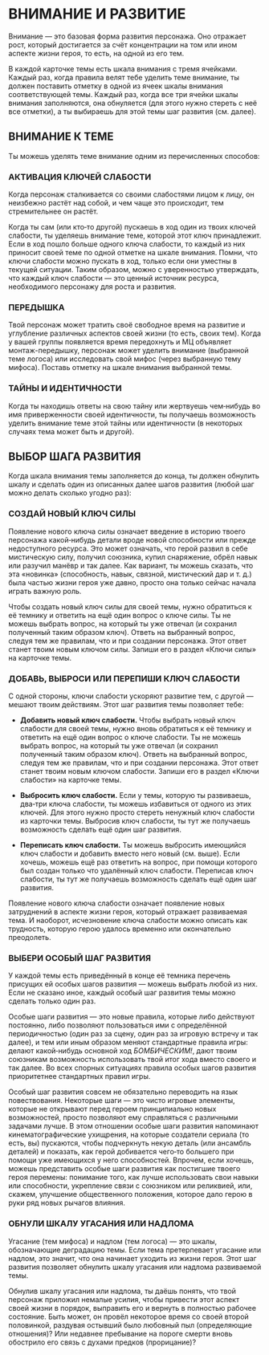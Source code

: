 # ВНИМАНИЕ И РАЗВИТИЕ

Внимание — это базовая форма развития персонажа. Оно отражает рост, который достигается за счёт концентрации на том или ином аспекте жизни героя, то есть, на одной из его тем.

В каждой карточке темы есть шкала внимания с тремя ячейками. Каждый раз, когда правила велят тебе уделить теме внимание, ты должен поставить отметку в одной из ячеек шкалы внимания соответствующей темы. Каждый раз, когда все три ячейки шкалы внимания заполняются, она обнуляется (для этого нужно стереть с неё все отметки), а ты выбираешь для этой темы шаг развития (см. далее).

## ВНИМАНИЕ К ТЕМЕ
Ты можешь уделять теме внимание одним из перечисленных способов:

### АКТИВАЦИЯ КЛЮЧЕЙ СЛАБОСТИ
Когда персонаж сталкивается со своими слабостями лицом к лицу, он неизбежно растёт над собой, и чем чаще это происходит, тем стремительнее он растёт.

Когда ты сам (или кто‑то другой) пускаешь в ход один из твоих ключей слабости, ты уделяешь внимание теме, которой этот ключ принадлежит. Если в ход пошло больше одного ключа слабости, то каждый из них приносит своей теме по одной отметке на шкале внимания. Помни, что ключи слабости можно пускать в ход, только если они уместны в текущей ситуации. Таким образом, можно с уверенностью утверждать, что каждый ключ слабости — это ценный источник ресурса, необходимого персонажу для роста и развития.

### ПЕРЕДЫШКА
Твой персонаж может тратить своё свободное время на развитие и углубление различных аспектов своей жизни (то есть, своих тем). Когда у вашей группы появляется время передохнуть и МЦ объявляет монтаж-передышку, персонаж может уделить внимание (выбранной теме логоса) или исследовать свой мифос (через выбранную тему мифоса). Поставь отметку на шкале внимания выбранной темы.

### ТАЙНЫ И ИДЕНТИЧНОСТИ
Когда ты находишь ответы на свою тайну или жертвуешь чем‑нибудь во имя приверженности своей идентичности, ты получаешь возможность уделить внимание теме этой тайны или идентичности (в некоторых случаях тема может быть и другой).

## ВЫБОР ШАГА РАЗВИТИЯ
Когда шкала внимания темы заполняется до конца, ты должен обнулить шкалу и сделать один из описанных далее шагов развития (любой шаг можно делать сколько угодно раз):

### СОЗДАЙ НОВЫЙ КЛЮЧ СИЛЫ
Появление нового ключа силы означает введение в историю твоего персонажа какой‑нибудь детали вроде новой способности или прежде недоступного ресурса. Это может означать, что герой развил в себе мистическую силу, получил союзника, купил снаряжение, обрёл навык или разучил манёвр и так далее. Как вариант, ты можешь сказать, что эта «новинка» (способность, навык, связной, мистический дар и т. д.) была частью жизни героя уже давно, просто она только сейчас начала играть важную роль. 

Чтобы создать новый ключ силы для своей темы, нужно обратиться к её темнику и ответить на ещё один вопрос о ключе силы. Ты не можешь выбрать вопрос, на который ты уже отвечал (и сохранил полученный таким образом ключ). Ответь на выбранный вопрос, следуя тем же правилам, что и при создании персонажа. Этот ответ станет твоим новым ключом силы. Запиши его в раздел «Ключи силы» на карточке темы.

### ДОБАВЬ, ВЫБРОСИ ИЛИ ПЕРЕПИШИ КЛЮЧ СЛАБОСТИ
С одной стороны, ключи слабости ускоряют развитие тем, с другой — мешают твоим действиям. Этот шаг развития темы позволяет тебе:
- **Добавить новый ключ слабости.** Чтобы выбрать новый ключ слабости для своей темы, нужно вновь обратиться к её темнику и ответить на ещё один вопрос о ключе слабости. Ты не можешь выбрать вопрос, на который ты уже отвечал (и сохранил полученный таким образом ключ). Ответь на выбранный вопрос, следуя тем же правилам, что и при создании персонажа. Этот ответ станет твоим новым ключом слабости. Запиши его в раздел «Ключи слабости» на карточке темы.

- **Выбросить ключ слабости.** Если у темы, которую ты развиваешь, два‑три ключа слабости, ты можешь избавиться от одного из этих ключей. Для этого нужно просто стереть ненужный ключ слабости из карточки темы. Выбросив ключ слабости, ты тут же получаешь возможность сделать ещё один шаг развития.

- **Переписать ключ слабости.** Ты можешь выбросить имеющийся ключ слабости и добавить вместо него новый (см. выше). Если хочешь, можешь ещё раз ответить на вопрос, при помощи которого был создан только что удалённый ключ слабости. Переписав ключ слабости, ты тут же получаешь возможность сделать ещё один шаг развития.

Появление нового ключа слабости означает появление новых затруднений в аспекте жизни героя, который отражает развиваемая тема. И наоборот, исчезновение ключа слабости можно описать как трудность, которую герою удалось временно или окончательно преодолеть.

### ВЫБЕРИ ОСОБЫЙ ШАГ РАЗВИТИЯ
У каждой темы есть приведённый в конце её темника перечень присущих ей особых шагов развития — можешь выбрать любой из них. Если не сказано иное, каждый особый шаг развития темы можно сделать только один раз.

Особые шаги развития — это новые правила, которые либо действуют постоянно, либо позволяют пользоваться ими с определённой периодичностью (один раз за сцену, один раз за игровую встречу и так далее), и тем или иным образом меняют стандартные правила игры: делают какой‑нибудь основной ход *БОМБИЧЕСКИМ!*, дают твоим союзникам возможность использовать твой итог хода вместо своего и так далее. Во всех спорных ситуациях правила особых шагов развития приоритетнее стандартных правил игры.

Особый шаг развития совсем не обязательно переводить на язык повествования. Некоторые шаги — это чисто игровые элементы, которые не открывают перед героем принципиально новых возможностей, просто позволяют ему справляться с различными задачами лучше. В этом отношении особые шаги развития напоминают кинематографические ухищрения, на которые создатели сериала (то есть, вы) пускаются, чтобы подчеркнуть некую деталь (или ансамбль деталей) и показать, как герой добивается чего‑то большего при помощи уже имеющихся у него способностей. Впрочем, если хочешь, можешь представить особые шаги развития как постигшие твоего героя перемены: понимание того, как лучше использовать свои навыки или способности, укрепление связи с союзником или реликвией, или, скажем, улучшение общественного положения, которое дало герою в руки ряд новых рычагов влияния.

### ОБНУЛИ ШКАЛУ УГАСАНИЯ ИЛИ НАДЛОМА
Угасание (тем мифоса) и надлом (тем логоса) — это шкалы, обозначающие деградацию темы. Если тема претерпевает угасание или надлом, это значит, что она начинает уходить из жизни героя. Этот шаг развития позволяет обнулить шкалу угасания или надлома развиваемой темы.

Обнулив шкалу угасания или надлома, ты даёшь понять, что твой персонаж приложил немалые усилия, чтобы привести этот аспект своей жизни в порядок, выправить его и вернуть в полностью рабочее состояние. Быть может, он провёл некоторое время со своей второй половинкой, раздувая остывший было любовный пыл (определяющие отношения)? Или недавнее пребывание на пороге смерти вновь обострило его связь с духами предков (прорицание)?